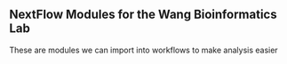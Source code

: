 ## NextFlow Modules for the Wang Bioinformatics Lab  

These are modules we can import into workflows to make analysis easier
